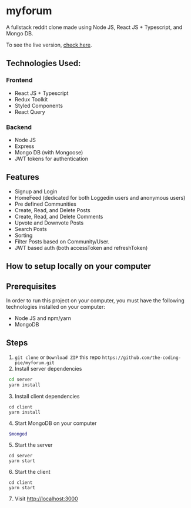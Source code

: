 # myforum

A fullstack reddit clone made using Node JS, React JS + Typescript, and Mongo DB.

To see the live version, [check here](https://pedantic-boyd-c3250f.netlify.app/).

## Technologies Used:

 ### Frontend

  - React JS + Typescript
  - Redux Toolkit
  - Styled Components
  - React Query
  
### Backend
 
 - Node JS
 - Express
 - Mongo DB (with Mongoose)
 - JWT tokens for authentication
 
 ## Features
 
 - Signup and Login
 - HomeFeed (dedicated for both Loggedin users and anonymous users)
 - Pre defined Communities
 - Create, Read, and Delete Posts
 - Create, Read, and Delete Comments
 - Upvote and Downvote Posts
 - Search Posts
 - Sorting
 - Filter Posts based on Community/User.
 - JWT based auth (both accessToken and refreshToken)
 
 ## How to setup locally on your computer
 
 ## Prerequisites
 
 In order to run this project on your computer, you must have the following technologies installed on your computer:
 
  - Node JS and npm/yarn
  - MongoDB
  
## Steps

1. `git clone` or `Download ZIP` this repo `https://github.com/the-coding-pie/myforum.git`
2. Install server dependencies

```bash
 cd server
 yarn install
```

3. Install client dependencies

```
 cd client
 yarn install
```

4. Start MongoDB on your computer

```bash
 $mongod
```

5. Start the server

```
 cd server
 yarn start
```

6. Start the client

```
 cd client
 yarn start
```

7. Visit [http://localhost:3000](http://localhost:3000)

